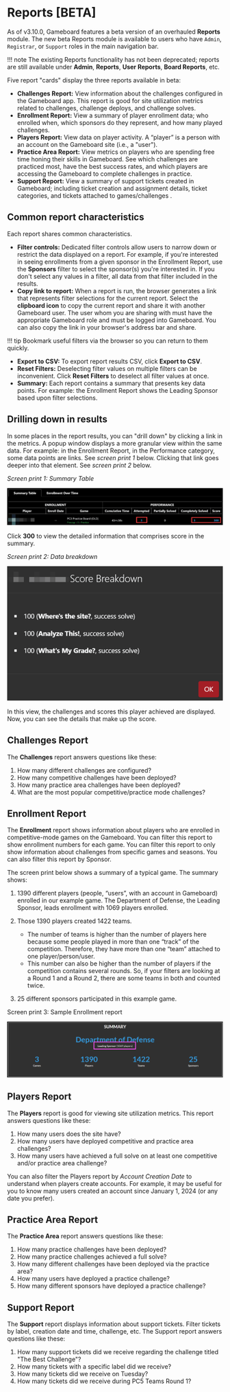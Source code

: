 # Reports [BETA]

As of v3.10.0, Gameboard features a beta version of an overhauled **Reports** module. The new beta Reports module is available to users who have `Admin`, `Registrar`, or `Support` roles in the main navigation bar.

!!! note
    The existing Reports functionality has not been deprecated; reports are still available under **Admin**, **Reports**, **User Reports**, **Board Reports**, etc. 

Five report "cards" display the three reports available in beta:

- **Challenges Report:** View information about the challenges configured in the Gameboard app. This report is good for site utilization metrics related to challenges, challenge deploys, and challenge solves.
- **Enrollment Report:** View a summary of player enrollment data; who enrolled when, which sponsors do they represent, and how many played challenges.
- **Players Report:** View data on player activity. A “player” is a person with an account on the Gameboard site (i.e., a "user").
- **Practice Area Report:** View metrics on players who are spending free time honing their skills in Gameboard. See which challenges are practiced most, have the best success rates, and which players are accessing the Gameboard to complete challenges in practice.
- **Support Report:** View a summary of support tickets created in Gameboard; including ticket creation and assignment details, ticket categories, and tickets attached to games/challenges .

## Common report characteristics

Each report shares common characteristics. 

- **Filter controls:** Dedicated filter controls allow users to narrow down or restrict the data displayed on a report. For example, if you're interested in seeing enrollments from a given sponsor in the Enrollment Report, use the **Sponsors** filter to select the sponsor(s) you're interested in. If you don't select any values in a filter, all data from that filter included in the results.
- **Copy link to report:** When a report is run, the browser generates a link that represents filter selections for the current report. Select the **clipboard icon** to copy the current report and share it with another Gameboard user. The user whom you are sharing with must have the appropriate Gameboard role and must be logged into Gameboard. You can also copy the link in your browser's address bar and share.

!!! tip
    Bookmark useful filters via the browser so you can return to them quickly.

- **Export to CSV:** To export report results CSV, click **Export to CSV**. 
- **Reset Filters:** Deselecting filter values on multiple filters can be inconvenient. Click **Reset Filters** to deselect all filter values at once.
- **Summary:** Each report contains a summary that presents key data points. For example: the Enrollment Report shows the Leading Sponsor based upon filter selections.

## Drilling down in results

In some places in the report results, you can "drill down" by clicking a link in the metrics. A popup window displays a more granular view within the same data. For example: in the Enrollment Report, in the Performance category, some data points are links. See *screen print 1* below. Clicking that link goes deeper into that element. See *screen print 2* below.

*Screen print 1: Summary Table*

![score summary](img/score.png)

Click **300** to view the detailed information that comprises score in the summary.

*Screen print 2: Data breakdown*

![score detailed](img/breakdown.png)

In this view, the challenges and scores this player achieved are displayed. Now, you can see the details that make up the score.

## Challenges Report

The **Challenges** report answers questions like these:

1. How many different challenges are configured?
2. How many competitive challenges have been deployed?
3. How many practice area challenges have been deployed?
4. What are the most popular competitive/practice mode challenges?

## Enrollment Report

The **Enrollment** report shows information about players who are enrolled in competitive-mode games on the Gameboard. You can filter this report to show enrollment numbers for each game. You can filter this report to only show information about challenges from specific games and seasons. You can also filter this report by Sponsor. 

The screen print below shows a summary of a typical game. The summary shows:

1. 1390 different players (people, “users”, with an account in Gameboard) enrolled in our example game. The Department of Defense, the Leading Sponsor, leads enrollment with 1069 players enrolled.
2. Those 1390 players created 1422 teams.

   - The number of teams is higher than the number of players here because some people played in more than one “track” of the competition. Therefore, they have more than one “team” attached to one player/person/user.
   - This number can also be higher than the number of players if the competition contains several rounds. So, if your filters are looking at a Round 1 and a Round 2, there are some teams in both and counted twice.

3. 25 different sponsors participated in this example game.

Screen print 3: Sample Enrollment report

![sample enrollment](img/sample-enroll-report.png)

## Players Report

The **Players** report is good for viewing site utilization metrics. This report answers questions like these:

1. How many users does the site have?
2. How many users have deployed competitive and practice area challenges?
3. How many users have achieved a full solve on at least one competitive and/or practice area challenge?

You can also filter the Players report by *Account Creation Date* to understand when players create accounts. For example, it may be useful for you to know many users created an account since January 1, 2024 (or any date you prefer).

## Practice Area Report

The **Practice Area** report answers questions like these:

1. How many practice challenges have been deployed?
2. How many practice challenges achieved a full solve?
3. How many different challenges have been deployed via the practice area?
4. How many users have deployed a practice challenge?
5. How many different sponsors have deployed a practice challenge?

## Support Report

The **Support** report displays information about support tickets. Filter tickets by label, creation date and time, challenge, etc. The Support report answers questions like these:

1. How many support tickets did we receive regarding the challenge titled "The Best Challenge"?
2. How many tickets with a specific label did we receive?
3. How many tickets did we receive on Tuesday?
4. How many tickets did we receive during PC5 Teams Round 1?